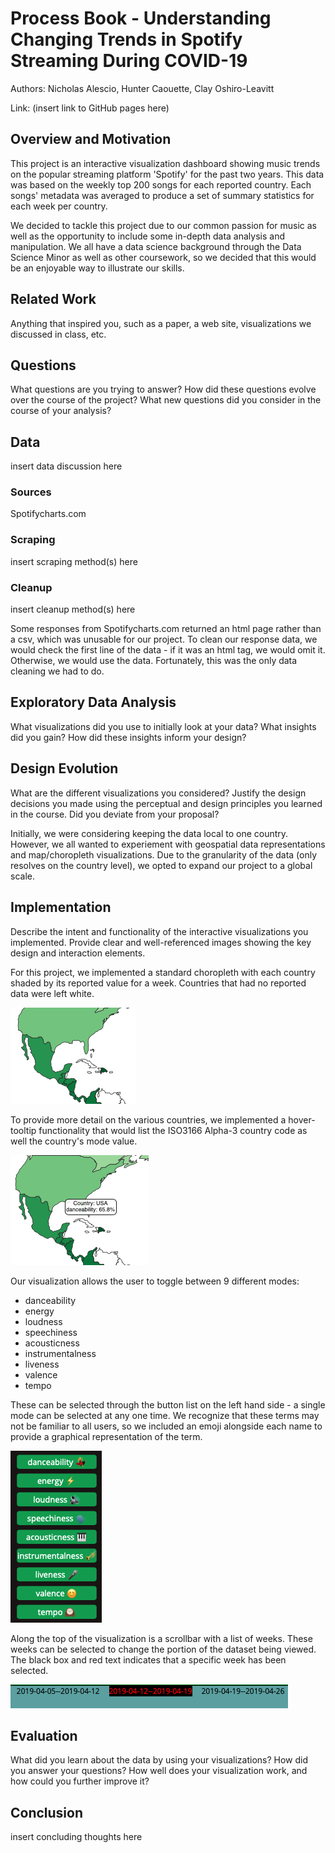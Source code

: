 Process Book - Understanding Changing Trends in Spotify Streaming During COVID-19
===

Authors: Nicholas Alescio, Hunter Caouette, Clay Oshiro-Leavitt

Link: (insert link to GitHub pages here)

Overview and Motivation
---
This project is an interactive visualization dashboard showing music trends on the popular streaming platform 'Spotify' for the past two years. This data was based on the weekly top 200 songs for each reported country. Each songs' metadata was averaged to produce a set of summary statistics for each week per country. 

We decided to tackle this project due to our common passion for music as well as the opportunity to include some in-depth data analysis and manipulation. We all have a data science background through the Data Science Minor as well as other coursework, so we decided that this would be an enjoyable way to illustrate our skills.

Related Work
---
Anything that inspired you, such as a paper, a web site, visualizations we discussed in class, etc.

Questions
---
What questions are you trying to answer? How did these questions evolve over the course of the project? What new questions did you consider in the course of your analysis?

Data
---
insert data discussion here

### Sources

Spotifycharts.com

### Scraping

insert scraping method(s) here

### Cleanup

insert cleanup method(s) here

Some responses from Spotifycharts.com returned an html page rather than a csv, which was unusable for our project. To clean our response data, we would check the first line of the data - if it was an html tag, we would omit it. Otherwise, we would use the data. Fortunately, this was the only data cleaning we had to do. 

Exploratory Data Analysis
---
What visualizations did you use to initially look at your data? What insights did you gain? How did these insights inform your design?

Design Evolution
---
What are the different visualizations you considered? Justify the design decisions you made using the perceptual and design principles you learned in the course. Did you deviate from your proposal?

Initially, we were considering keeping the data local to one country. However, we all wanted to experiement with geospatial data representations and map/choropleth visualizations. Due to the granularity of the data (only resolves on the country level), we opted to expand our project to a global scale. 

Implementation
---
Describe the intent and functionality of the interactive visualizations you implemented. Provide clear and well-referenced images showing the key design and interaction elements.

For this project, we implemented a standard choropleth with each country shaded by its reported value for a week. Countries that had no reported data were left white. 

![No Data](No_data.png)

To provide more detail on the various countries, we implemented a hover-tooltip functionality that would list the ISO3166 Alpha-3 country code as well the country's mode value.

![Tooltip](Tooltip.png)

Our visualization allows the user to toggle between 9 different modes:
- danceability
- energy
- loudness
- speechiness
- acousticness
- instrumentalness
- liveness
- valence
- tempo

These can be selected through the button list on the left hand side - a single mode can be selected at any one time. We recognize that these terms may not be familiar to all users, so we included an emoji alongside each name to provide a graphical representation of the term.

![Buttons](button.png)

Along the top of the visualization is a scrollbar with a list of weeks. These weeks can be selected to change the portion of the dataset being viewed. The black box and red text indicates that a specific week has been selected.

![week](week.png)


Evaluation
---
What did you learn about the data by using your visualizations? How did you answer your questions? How well does your visualization work, and how could you further improve it?

Conclusion
---
insert concluding thoughts here
